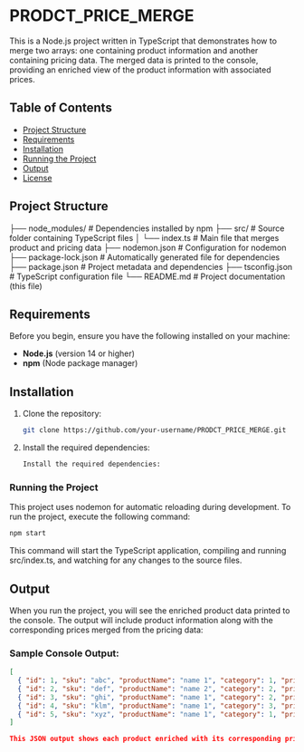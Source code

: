 # PRODCT_PRICE_MERGE

This is a Node.js project written in TypeScript that demonstrates how to merge two arrays: one containing product information and another containing pricing data. The merged data is printed to the console, providing an enriched view of the product information with associated prices.

## Table of Contents
- [Project Structure](#project-structure)
- [Requirements](#requirements)
- [Installation](#installation)
- [Running the Project](#running-the-project)
- [Output](#output)
- [License](#license)

## Project Structure

├── node_modules/ # Dependencies installed by npm
├── src/ # Source folder containing TypeScript files
│ └── index.ts # Main file that merges product and pricing data
├── nodemon.json # Configuration for nodemon
├── package-lock.json # Automatically generated file for dependencies
├── package.json # Project metadata and dependencies
├── tsconfig.json # TypeScript configuration file
└── README.md # Project documentation (this file)

## Requirements

Before you begin, ensure you have the following installed on your machine:

- **Node.js** (version 14 or higher)
- **npm** (Node package manager)

## Installation

1. Clone the repository:
   ```bash
   git clone https://github.com/your-username/PRODCT_PRICE_MERGE.git

2. Install the required dependencies:
    ```bash
    Install the required dependencies:

### Running the Project
This project uses nodemon for automatic reloading during development. To run the project, execute the following command:
```bash
npm start
```
This command will start the TypeScript application, compiling and running src/index.ts, and watching for any changes to the source files.

## Output
When you run the project, you will see the enriched product data printed to the console. The output will include product information along with the corresponding prices merged from the pricing data:

### Sample Console Output:
```json
[
  { "id": 1, "sku": "abc", "productName": "name 1", "category": 1, "price": 10 },
  { "id": 2, "sku": "def", "productName": "name 2", "category": 2, "price": 20 },
  { "id": 3, "sku": "ghi", "productName": "name 1", "category": 2, "price": 30 },
  { "id": 4, "sku": "klm", "productName": "name 1", "category": 3, "price": 40 },
  { "id": 5, "sku": "xyz", "productName": "name 1", "category": 1, "price": 50 }
]

This JSON output shows each product enriched with its corresponding price. If a product does not have an associated price, it will show `null` for the `price` field.